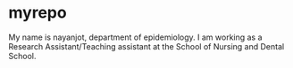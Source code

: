 # myrepo
My name is nayanjot, department of epidemiology.
I am working as a Research Assistant/Teaching assistant at the School of Nursing and Dental School.